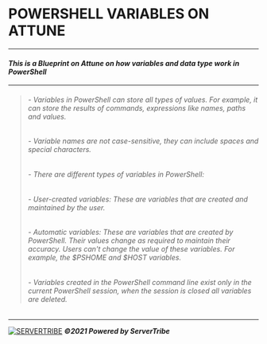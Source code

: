 # **POWERSHELL VARIABLES ON ATTUNE**
---
#### ***This is a Blueprint on Attune on how variables and data type work in PowerShell***
---
> ###### - *Variables in PowerShell can store all types of values. For example, it can store the results of commands, expressions like names, paths and values.*
> ###### - *Variable names are not case-sensitive, they can include spaces and special characters.*
> ###### - *There are different types of variables in PowerShell:*
> ###### - *User-created variables: These are variables that are created and maintained by the user.*
> ###### - *Automatic variables: These are variables that are created by PowerShell. Their values change as required to maintain their accuracy. Users can't change the value of these variables. For example, the $PSHOME and $HOST variables.*
> ###### - *Variables created in the PowerShell command line exist only in the current PowerShell session, when the session is closed all variables are deleted.*
---
[![SERVERTRIBE](https://www.servertribe.com/wp-content/themes/mars/assets/images/attune_logo.svg)](https://www.servertribe.com/)
***&copy;2021 Powered by ServerTribe***
